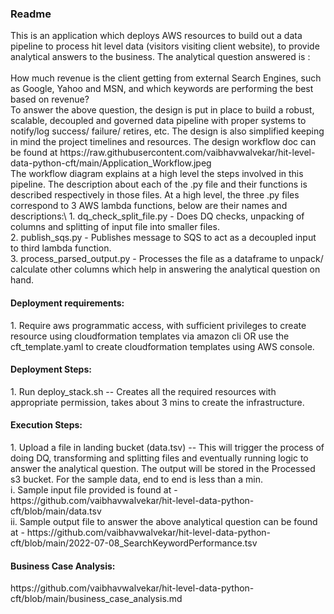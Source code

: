 <h3>Readme</h3>
This is an application which deploys AWS resources to build out a data pipeline to process hit level data (visitors visiting client website), to provide analytical answers to the business. The analytical question answered is :<br/>
<br/>
How much revenue is the client getting from external Search Engines, such as Google, Yahoo and MSN, and which keywords are performing the best based on revenue?
<br/>
To answer the above question, the design is put in place to build a robust, scalable, decoupled and governed data pipeline with proper systems to notify/log success/ failure/ retires, etc. The design is also simplified keeping in mind the project timelines and resources. The design workflow doc can be found at  https://raw.githubusercontent.com/vaibhavwalvekar/hit-level-data-python-cft/main/Application_Workflow.jpeg
<br/>
The workflow diagram explains at a high level the steps involved in this pipeline. The description about each of the .py file and their functions is described respectively in those files. At a high level, the three .py files correspond to 3 AWS lambda functions, below are their names and descriptions:\
1. dq_check_split_file.py - Does DQ checks, unpacking of columns and splitting of input file into smaller files.<br/>
2. publish_sqs.py - Publishes message to SQS to act as a decoupled input to third lambda function.<br/>
3. process_parsed_output.py - Processes the file as a dataframe to unpack/ calculate other columns which help in answering the analytical question on hand.<br/>

<h4>Deployment requirements:</h4>
1. Require aws programmatic access, with sufficient privileges to create resource using cloudformation templates via amazon cli OR use the cft_template.yaml to create cloudformation templates using AWS console.

<h4>Deployment Steps:</h4>
1. Run deploy_stack.sh -- Creates all the required resources with appropriate permission, takes about 3 mins to create the infrastructure.

<h4>Execution Steps:</h4>
1. Upload a file in landing bucket (data.tsv) -- This will trigger the process of doing DQ, transforming and splitting files and eventually running logic to answer the analytical question. The output will be stored in the Processed s3 bucket. For the sample data, end to end is less than a min.<br/>
    i. Sample input file provided is found at - https://github.com/vaibhavwalvekar/hit-level-data-python-cft/blob/main/data.tsv<br/>
    ii. Sample output file to answer the above analytical question can be found at - https://github.com/vaibhavwalvekar/hit-level-data-python-cft/blob/main/2022-07-08_SearchKeywordPerformance.tsv<br/>

<h4>Business Case Analysis:</h4>
https://github.com/vaibhavwalvekar/hit-level-data-python-cft/blob/main/business_case_analysis.md
